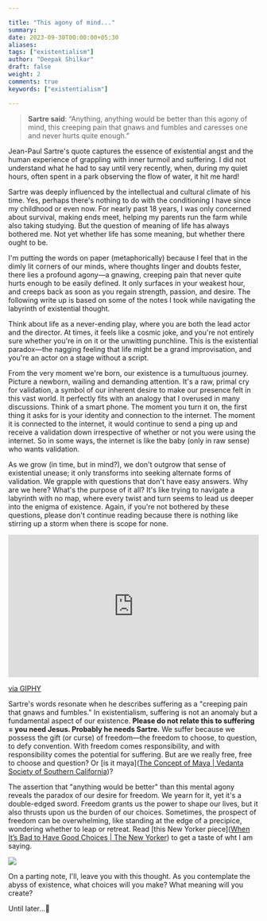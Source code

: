 ```yaml
---

title: "This agony of mind..."
summary: 
date: 2023-09-30T00:00:00+05:30
aliases: 
tags: ["existentialism"]
author: "Deepak Shilkar"
draft: false
weight: 2
comments: true
keywords: ["existentialism"]

---
```




>  **Sartre said**: “Anything, anything would be better than this agony of mind, this creeping pain that gnaws and fumbles and caresses one and never hurts quite enough.”



Jean-Paul Sartre's quote captures the essence of existential angst and the human experience of grappling with inner turmoil and suffering. I did not understand what he had to say until very recently, when, during my quiet hours, often spent in a park observing the flow of water, it hit me hard!

Sartre was deeply influenced by the intellectual and cultural climate of his time. Yes, perhaps there's nothing to do with the conditioning I have since my childhood or even now. For nearly past 18 years, I was only concerned about survival, making ends meet, helping my parents run the farm while also taking studying. But the question of meaning of life has always bothered me. Not yet whether life has some meaning, but whether there ought to be.

I'm putting the words on paper (metaphorically) because I feel that in the dimly lit corners of our minds, where thoughts linger and doubts fester, there lies a profound agony—a gnawing, creeping pain that never quite hurts enough to be easily defined. It only surfaces in your weakest hour, and creeps back as soon as you regain strength, passion, and desire. The following write up is based on some of the notes I took while navigating the labyrinth of existential thought.

Think about life as a never-ending play, where you are both the lead actor and the director. At times, it feels like a cosmic joke, and you're not entirely sure whether you're in on it or the unwitting punchline. This is the existential paradox—the nagging feeling that life might be a grand improvisation, and you're an actor on a stage without a script.

From the very moment we're born, our existence is a tumultuous journey. Picture a newborn, wailing and demanding attention. It's a raw, primal cry for validation, a symbol of our inherent desire to make our presence felt in this vast world. It perfectly fits with an analogy that I overused in many discussions. Think of a smart phone. The moment you turn it on, the first thing it asks for is your identity and connection to the internet. The moment it is connected to the internet, it would continue to send a ping up and receive a validation down irrespective of whether or not you were using the internet. So in some ways, the internet is like the baby (only in raw sense) who wants validation.

As we grow (in time, but in mind?), we don't outgrow that sense of existential unease; it only transforms into seeking alternate forms of validation. We grapple with questions that don't have easy answers. Why are we here? What's the purpose of it all? It's like trying to navigate a labyrinth with no map, where every twist and turn seems to lead us deeper into the enigma of existence. Again, if you're not bothered by these questions, please don't continue reading because there is nothing like stirring up a storm when there is scope for none.

<div style="width:100%;height:0;padding-bottom:57%;position:relative;"><iframe src="https://giphy.com/embed/xUStFKHmuFPYk" width="100%" height="100%" style="position:absolute" frameBorder="0" class="giphy-embed" allowFullScreen></iframe></div><p><a href="https://giphy.com/gifs/giphyqa-xUStFKHmuFPYk">via GIPHY</a></p>

Sartre's words resonate when he describes suffering as a "creeping pain that gnaws and fumbles." In existentialism, suffering is not an anomaly but a fundamental aspect of our existence. **Please do not relate this to suffering = you need Jesus. Probably he needs Sartre.** We suffer because we possess the gift (or curse) of freedom—the freedom to choose, to question, to defy convention. With freedom comes responsibility, and with responsibility comes the potential for suffering. But are we really free, free to choose and question? Or [is it maya]([The Concept of Maya | Vedanta Society of Southern California](https://vedanta.org/what-is-vedanta/the-concept-of-maya/))?



The assertion that "anything would be better" than this mental agony reveals the paradox of our desire for freedom. We yearn for it, yet it's a double-edged sword. Freedom grants us the power to shape our lives, but it also thrusts upon us the burden of our choices. Sometimes, the prospect of freedom can be overwhelming, like standing at the edge of a precipice, wondering whether to leap or retreat. Read [this New Yorker piece]([When It’s Bad to Have Good Choices | The New Yorker](https://www.newyorker.com/science/maria-konnikova/bad-good-choices)) to get a taste of wht I am saying.

![](https://media.tenor.com/9-onEza10BIAAAAC/nod-dietrich-hollinderbaumer.gif)

On a parting note, I'll, leave you with this thought. As you contemplate the abyss of existence, what choices will you make? What meaning will you create? 


Until later...👋
